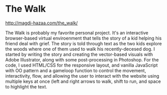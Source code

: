 # The Walk
http://magdi-hazaa.com/the_walk/

The Walk is probably my favorite personal project. It's an interactive browser-based virtual enviroenment that tells the story of a kid helping his friend deal with grief. The story is told through text as the two kids explore the woods where one of them used to walk his recently-decesed dog. I started by writing the story and creating the vector-based visuals with Adobe Illustrator, along with some post-processing in Photoshop. For the code, I used HTML/CSS for the responsive layout, and vanilla JavaScript with OO pattern and a gameloop function to control the movement, interactivity, flow, and allowing the user to interact with the website using multiple keys at once (left and right arrows to walk, shift to run, and space to highlight the text.
